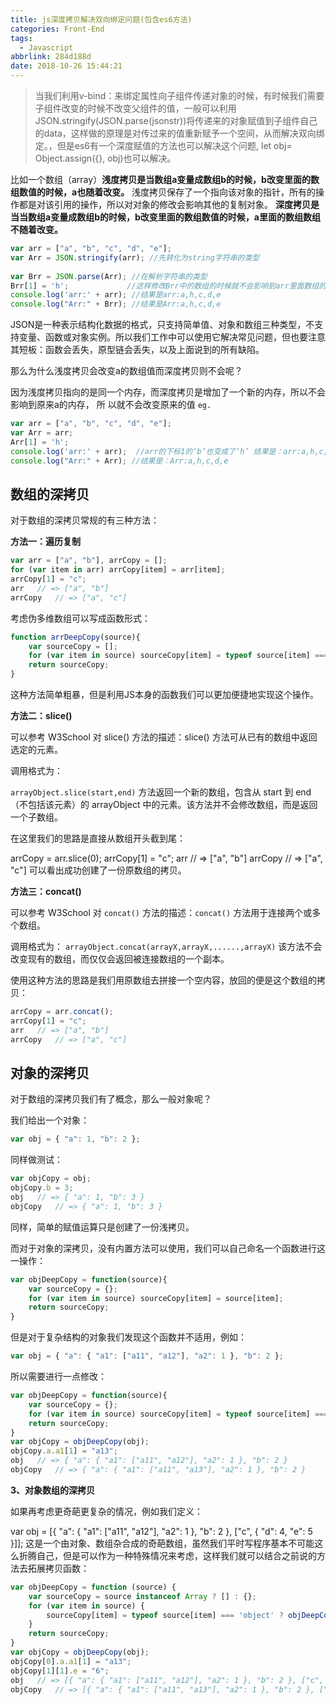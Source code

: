 ```yaml
---
title: js深度拷贝解决双向绑定问题(包含es6方法)
categories: Front-End
tags:
  - Javascript
abbrlink: 284d188d
date: 2018-10-26 15:44:21
---
```


>当我们利用v-bind：来绑定属性向子组件传递对象的时候，有时候我们需要子组件改变的时候不改变父组件的值，一般可以利用JSON.stringify(JSON.parse(jsonstr))将传递来的对象赋值到子组件自己的data，这样做的原理是对传过来的值重新赋予一个空间，从而解决双向绑定。，但是es6有一个深度赋值的方法也可以解决这个问题, let obj= Object.assign({}, obj)也可以解决。
 
比如一个数组（array）**浅度拷贝是当数组a变量成数组b的时候，b改变里面的数组数值的时候，a也随着改变。**
浅度拷贝保存了一个指向该对象的指针，所有的操作都是对该引用的操作，所以对对象的修改会影响其他的复制对象。
**深度拷贝是当当数组a变量成数组b的时候，b改变里面的数组数值的时候，a里面的数组数组不随着改变。**

```js
var arr = ["a", "b", "c", "d", "e"];      
var Arr = JSON.stringify(arr); //先转化为string字符串的类型
      
var Brr = JSON.parse(Arr); //在解析字符串的类型
Brr[1] = 'h';             //这样修改Brr中的数组的时候就不会影响到arr里面数组的值
console.log('arr:' + arr); //结果是arr:a,h,c,d,e
console.log("Arr:" + Brr); //结果是Arr:a,h,c,d,e
```
JSON是一种表示结构化数据的格式，只支持简单值、对象和数组三种类型，不支持变量、函数或对象实例。所以我们工作中可以使用它解决常见问题，但也要注意其短板：函数会丢失，原型链会丢失，以及上面说到的所有缺陷。

那么为什么浅度拷贝会改变a的数组值而深度拷贝则不会呢？

因为浅度拷贝指向的是同一个内存，而深度拷贝是增加了一个新的内存，所以不会影响到原来a的内存， 所 以就不会改变原来的值
`eg.`
```js
var arr = ["a", "b", "c", "d", "e"];      
var Arr = arr;    
Arr[1] = 'h';     
console.log('arr:' + arr);  //arr的下标1的‘b’也变成了‘h’ 结果是：arr:a,h,c,d,e
console.log("Arr:" + Arr); //结果是：Arr:a,h,c,d,e
```


## 数组的深拷贝

对于数组的深拷贝常规的有三种方法：

**方法一：遍历复制**
```js
var arr = ["a", "b"], arrCopy = [];
for (var item in arr) arrCopy[item] = arr[item];
arrCopy[1] = "c";
arr   // => ["a", "b"]
arrCopy   // => ["a", "c"]
```
考虑伪多维数组可以写成函数形式：

```js
function arrDeepCopy(source){
    var sourceCopy = [];
    for (var item in source) sourceCopy[item] = typeof source[item] === 'object' ? arrDeepCopy(source[item]) : source[item];
    return sourceCopy;
}
```
 
这种方法简单粗暴，但是利用JS本身的函数我们可以更加便捷地实现这个操作。


**方法二：slice()**

可以参考 W3School 对 slice() 方法的描述：slice() 方法可从已有的数组中返回选定的元素。

调用格式为：

`arrayObject.slice(start,end)`
方法返回一个新的数组，包含从 start 到 end （不包括该元素）的 arrayObject 中的元素。该方法并不会修改数组，而是返回一个子数组。

在这里我们的思路是直接从数组开头截到尾：

arrCopy = arr.slice(0);
arrCopy[1] = "c";
arr   // => ["a", "b"] 
arrCopy   // => ["a", "c"]
可以看出成功创建了一份原数组的拷贝。

**方法三：concat()**

可以参考 W3School 对 `concat()` 方法的描述：`concat()` 方法用于连接两个或多个数组。

调用格式为：
`arrayObject.concat(arrayX,arrayX,......,arrayX)`
该方法不会改变现有的数组，而仅仅会返回被连接数组的一个副本。

使用这种方法的思路是我们用原数组去拼接一个空内容，放回的便是这个数组的拷贝：
```js
arrCopy = arr.concat();
arrCopy[1] = "c";
arr   // => ["a", "b"] 
arrCopy   // => ["a", "c"]
```

## 对象的深拷贝

对于数组的深拷贝我们有了概念，那么一般对象呢？

我们给出一个对象：
```js
var obj = { "a": 1, "b": 2 };
```
同样做测试：
```js
var objCopy = obj;
objCopy.b = 3;
obj   // => { "a": 1, "b": 3 }
objCopy   // => { "a": 1, "b": 3 }
```
同样，简单的赋值运算只是创建了一份浅拷贝。

而对于对象的深拷贝，没有内置方法可以使用，我们可以自己命名一个函数进行这一操作：
```js
var objDeepCopy = function(source){
    var sourceCopy = {};
    for (var item in source) sourceCopy[item] = source[item];
    return sourceCopy;
}
```
但是对于复杂结构的对象我们发现这个函数并不适用，例如：
```js
var obj = { "a": { "a1": ["a11", "a12"], "a2": 1 }, "b": 2 };
```
所以需要进行一点修改：

```js
var objDeepCopy = function(source){
    var sourceCopy = {};
    for (var item in source) sourceCopy[item] = typeof source[item] === 'object' ? objDeepCopy(source[item]) : source[item];
    return sourceCopy;
}
var objCopy = objDeepCopy(obj);
objCopy.a.a1[1] = "a13";
obj   // => { "a": { "a1": ["a11", "a12"], "a2": 1 }, "b": 2 }
objCopy   // => { "a": { "a1": ["a11", "a13"], "a2": 1 }, "b": 2 }
```
 

**3、对象数组的深拷贝**

 如果再考虑更奇葩更复杂的情况，例如我们定义：

var obj = [{ "a": { "a1": ["a11", "a12"], "a2": 1 }, "b": 2 }, ["c", { "d": 4, "e": 5 }]];
这是一个由对象、数组杂合成的奇葩数组，虽然我们平时写程序基本不可能这么折腾自己，但是可以作为一种特殊情况来考虑，这样我们就可以结合之前说的方法去拓展拷贝函数：

```js
var objDeepCopy = function (source) {
    var sourceCopy = source instanceof Array ? [] : {};
    for (var item in source) {
        sourceCopy[item] = typeof source[item] === 'object' ? objDeepCopy(source[item]) : source[item];
    }
    return sourceCopy;
}
var objCopy = objDeepCopy(obj);
objCopy[0].a.a1[1] = "a13";
objCopy[1][1].e = "6";
obj   // => [{ "a": { "a1": ["a11", "a12"], "a2": 1 }, "b": 2 }, ["c", { "d": 4, "e": 5 }]]
objCopy   // => [{ "a": { "a1": ["a11", "a13"], "a2": 1 }, "b": 2 }, ["c", { "d": 4, "e": 6 }]]
```